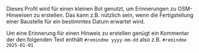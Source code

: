 Dieses Profil wird für einen kleinen Bot genutzt, um Erinnerungen zu OSM-Hinweisen zu erstellen.
Das kann z.B. nützlich sein, wenn die Fertigstellung einer Baustelle für ein bestimmtes Datum erwartet wird.

Um eine Erinnerung für einen Hinweis zu erstellen genügt ein Kommentar der den folgenden Text enthält `#remindme yyyy-mm-dd` also z.B. `#remindme 2025-01-01`
